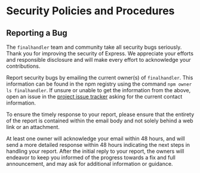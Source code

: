 # Security Policies and Procedures

## Reporting a Bug

The `finalhandler` team and community take all security bugs seriously. Thank you for improving the security of Express.
We appreciate your efforts and responsible disclosure and will make every effort to acknowledge your contributions.

Report security bugs by emailing the current owner(s) of `finalhandler`. This information can be found in the npm
registry using the command
`npm owner ls finalhandler`. If unsure or unable to get the information from the above, open an issue in
the [project issue tracker](https://github.com/pillarjs/finalhandler/issues)
asking for the current contact information.

To ensure the timely response to your report, please ensure that the entirety of the report is contained within the
email body and not solely behind a web link or an attachment.

At least one owner will acknowledge your email within 48 hours, and will send a more detailed response within 48 hours
indicating the next steps in handling your report. After the initial reply to your report, the owners will endeavor to
keep you informed of the progress towards a fix and full announcement, and may ask for additional information or
guidance.
